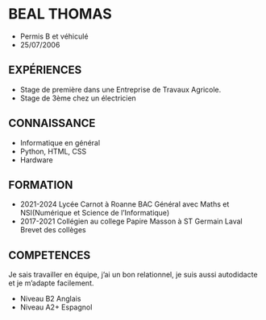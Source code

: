 # BEAL THOMAS
- Permis B et véhiculé
- 25/07/2006

## EXPÉRIENCES
- Stage de première dans une Entreprise de Travaux Agricole.
- Stage de 3ème chez un électricien

## CONNAISSANCE
- Informatique en général
- Python, HTML, CSS
- Hardware

## FORMATION
- 2021-2024
Lycée Carnot à Roanne
BAC Général avec Maths et NSI(Numérique et
Science de l’Informatique)
- 2017-2021
Collégien au college Papire Masson à ST Germain Laval
Brevet des collèges

## COMPETENCES
Je sais travailler en équipe, j’ai un
bon relationnel, je suis aussi
autodidacte et je m’adapte
facilement.
- Niveau B2 Anglais
- Niveau A2+ Espagnol